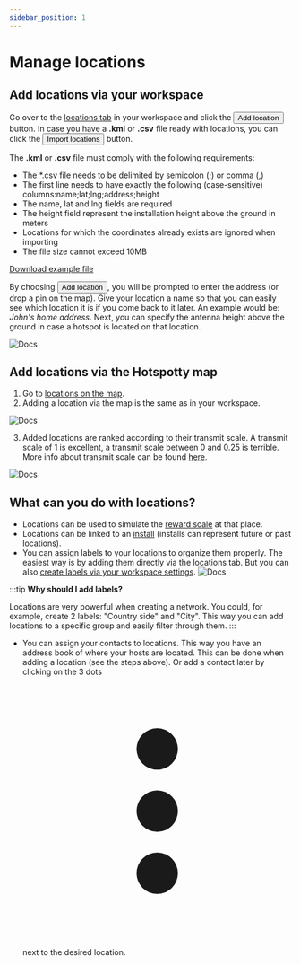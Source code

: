 ```yaml
---
sidebar_position: 1
---
```


# Manage locations

## Add locations via your workspace

Go over to the [locations tab](https://app.hotspotty.net/workspace/locations) in your workspace and click the <button class="hotspotty-button">Add location</button> button. In case you have a **.kml** or **.csv** file ready with locations, you can click the <button class="hotspotty-button-2">Import locations</button> button.

The **.kml** or **.csv** file must comply with the following requirements:

- The \*.csv file needs to be delimited by semicolon (;) or comma (,)
- The first line needs to have exactly the following (case-sensitive) columns:name;lat;lng;address;height
- The name, lat and lng fields are required
- The height field represent the installation height above the ground in meters
- Locations for which the coordinates already exists are ignored when importing
- The file size cannot exceed 10MB

[Download example file](/hotspotty-locations-example.csv)

By choosing <button class="hotspotty-button">Add location</button>, you will be prompted to enter the address (or drop a pin on the map). Give your location a name so that you can easily see which location it is if you come back to it later. An example would be: _John's home address_. Next, you can specify the antenna height above the ground in case a hotspot is located on that location.

![Docs](/img/workspace/add-locations.png)

## Add locations via the Hotspotty map

1. Go to [locations on the map](https://app.hotspotty.net/locations).
2. Adding a location via the map is the same as in your workspace.

![Docs](/img/workspace/add-locations-2.png)

3. Added locations are ranked according to their transmit scale. A transmit scale of 1 is excellent, a transmit scale between 0 and 0.25 is terrible. More info about transmit scale can be found [here](/advanced/evaluate-hotspot-locations#transmit-scale).

![Docs](/img/workspace/add-locations-3.png)

## What can you do with locations?

- Locations can be used to simulate the [reward scale](/advanced/optimize-your-earnings-and-reward-scaling) at that place.
- Locations can be linked to an [install](../monitoring-and-managing/manage-installation-data) (installs can represent future or past locations).
- You can assign labels to your locations to organize them properly.
  The easiest way is by adding them directly via the locations tab. But you can also [create labels via your workspace settings](https://app.hotspotty.net/workspace/settings/labels).
  ![Docs](/img/workspace/locations_labels.png)

:::tip
**Why should I add labels?**

Locations are very powerful when creating a network. You could, for example, create 2 labels: "Country side" and "City". This way you can add locations to a specific group and easily filter through them.
:::

- You can assign your contacts to locations. This way you have an address book of where your hosts are located. This can be done when adding a location (see the steps above). Or add a contact later by clicking on the 3 dots <svg xmlns="http://www.w3.org/2000/svg" viewBox="-3 -3 26 26" class="los-icon" fill="currentColor" aria-hidden="true"><path d="M10 6a2 2 0 110-4 2 2 0 010 4zM10 12a2 2 0 110-4 2 2 0 010 4zM10 18a2 2 0 110-4 2 2 0 010 4z"></path></svg> next to the desired location.
